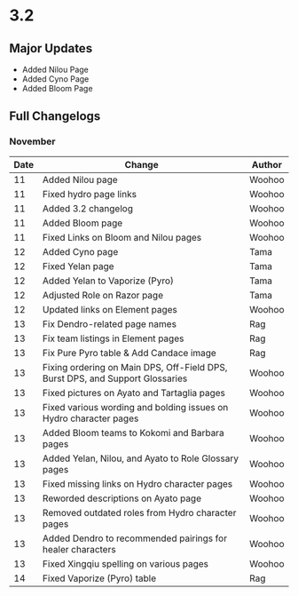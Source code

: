# 3.2

##

## Major Updates

* Added Nilou Page
* Added Cyno Page
* Added Bloom Page

## Full Changelogs

### November

| Date | Change                                                                        | Author |
| ---- | ----------------------------------------------------------------------------- | ------ |
| 11   | Added Nilou page                                                              | Woohoo |
| 11   | Fixed hydro page links                                                        | Woohoo |
| 11   | Added 3.2 changelog                                                           | Woohoo |
| 11   | Added Bloom page                                                              | Woohoo |
| 11   | Fixed Links on Bloom and Nilou pages                                          | Woohoo |
| 12   | Added Cyno page                                                               | Tama   |
| 12   | Fixed Yelan page                                                              | Tama   |
| 12   | Added Yelan to Vaporize (Pyro)                                                | Tama   |
| 12   | Adjusted Role on Razor page                                                   | Tama   |
| 12   | Updated links on Element pages                                                | Woohoo |
| 13   | Fix Dendro-related page names                                                 | Rag    |
| 13   | Fix team listings in Element pages                                            | Rag    |
| 13   | Fix Pure Pyro table & Add Candace image                                       | Rag    |
| 13   | Fixing ordering on Main DPS, Off-Field DPS, Burst DPS, and Support Glossaries | Woohoo |
| 13   | Fixed pictures on Ayato and Tartaglia pages                                   | Woohoo |
| 13   | Fixed various wording and bolding issues on Hydro character pages             | Woohoo |
| 13   | Added Bloom teams to Kokomi and Barbara pages                                 | Woohoo |
| 13   | Added Yelan, Nilou, and Ayato to Role Glossary pages                          | Woohoo |
| 13   | Fixed missing links on Hydro character pages                                  | Woohoo |
| 13   | Reworded descriptions on Ayato page                                           | Woohoo |
| 13   | Removed outdated roles from Hydro character pages                             | Woohoo |
| 13   | Added Dendro to recommended pairings for healer characters                    | Woohoo |
| 13   | Fixed Xingqiu spelling on various pages                                       | Woohoo |
| 14   | Fixed Vaporize (Pyro) table                                                   | Rag    |
